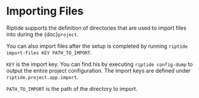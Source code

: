 # Importing Files

Riptide supports the definition of directories that are used to import files
into during the {doc}`project`.

You can also import files after the setup is completed by running
`riptide import-files KEY PATH_TO_IMPORT`.

`KEY` is the import key. You can find his by executing `riptide config-dump`
to output the entire project configuration. The import keys are defined under
`riptide.project.app.import`.

`PATH_TO_IMPORT` is the path of the directory to import.
